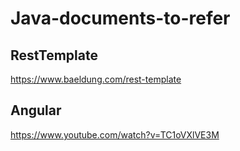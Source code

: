 # Java-documents-to-refer


## RestTemplate 
https://www.baeldung.com/rest-template

## Angular
https://www.youtube.com/watch?v=TC1oVXlVE3M
